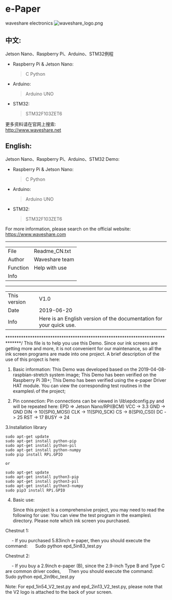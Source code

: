 ﻿# e-Paper  
waveshare electronics
![waveshare_logo.png](waveshare_logo.png)

## 中文:  
Jetson Nano、Raspberry Pi、Arduino、STM32例程
* Raspberry Pi & Jetson Nano:  
    > C
    > Python 
* Arduino:  
    > Arduino UNO  
* STM32:  
    > STM32F103ZET6 
    
更多资料请在官网上搜索:  
http://www.waveshare.net


## English:  
Jetson Nano、Raspberry Pi、Arduino、STM32 Demo:  
* Raspberry Pi & Jetson Nano:  
    > C
    > Python
* Arduino:  
    > Arduino UNO  
* STM32:  
    > STM32F103ZET6 
    
For more information, please search on the official website:   
https://www.waveshare.com

---

|   |   |
|---|---|
| File      	|   Readme_CN.txt |
| Author      |   Waveshare team |
| Function    |   Help with use |
| Info        | |

---

|   |   |
|---|---|
|	This version |   V1.0 |
|  Date        |   2019-06-20 |
|  Info        |   Here is an English version of the documentation for your quick use. |
******************************************************************************/
This file is to help you use this Demo.
Since our ink screens are getting more and more, it is not convenient for our maintenance, so all the ink screen programs are made into one project.
A brief description of the use of this project is here:

1. Basic information:
This Demo was developed based on the 2019-04-08-raspbian-stretch system image;
This Demo has been verified on the Raspberry Pi 3B+;
This Demo has been verified using the e-paper Driver HAT module. 
You can view the corresponding test routines in the examples\ of the project;

2. Pin connection:
Pin connections can be viewed in \lib\epdconfig.py and will be repeated here:
EPD    =>    Jetson Nano/RPI(BCM)
VCC    ->    3.3
GND    ->    GND
DIN    ->    10(SPI0_MOSI)
CLK    ->    11(SPI0_SCK)
CS     ->    8(SPI0_CS0)
DC     ->    25
RST    ->    17
BUSY   ->    24

3.Installation library
    
```
sudo apt-get update
sudo apt-get install python-pip
sudo apt-get install python-pil
sudo apt-get install python-numpy
sudo pip install RPi.GPIO
    
or
    
sudo apt-get update
sudo apt-get install python3-pip
sudo apt-get install python3-pil
sudo apt-get install python3-numpy
sudo pip3 install RPi.GPIO
``````
        
        
4. Basic use:

    Since this project is a comprehensive project, you may need to read the following for use:
You can view the test program in the examples\ directory.
Please note which ink screen you purchased.

Chestnut 1:

     - If you purchased 5.83inch e-paper, then you should execute the command:
     Sudo python epd_5in83_test.py

Chestnut 2:

     - If you buy a 2.9inch e-paper (B), since the 2.9-inch Type B and Type C are common driver codes,
     Then you should execute the command:
     Sudo python epd_2in9bc_test.py


Note: For epd_1in54_V2_test.py and epd_2in13_V2_test.py, please note that the V2 logo is attached to the back of your screen.

